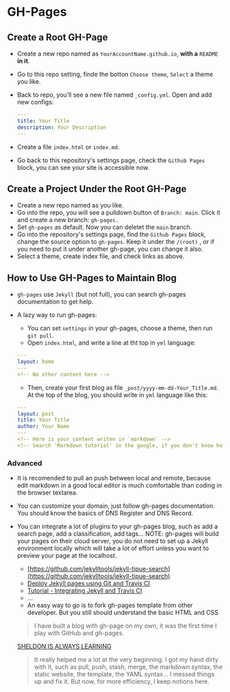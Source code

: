 # GH-Pages

## Create a Root GH-Page

- Create a new repo named as `YourAccountName.github.io`, **with a** `README` **in it**.
- Go to this repo setting, finde the botton `Choose theme`, `Select` a theme you like.
- Back to repo, you’ll see a new file named `_config.yml`. Open and add new configs:

  ```yaml
  ---
  title: Your Title
  description: Your Description
  ---

  ```

- Create a file `index.html` or `index.md`.
- Go back to this repository's settings page, check the `Github Pages` block, you can see your site is accessible now.

## Create a Project Under the Root GH-Page

- Create a new repo named as you like.
- Go into the repo, you will see a pulldown button of `Branch: main`. Click it and create a new branch: `gh-pages.`
- Set `gh-pages` as default. Now you can deletet the `main` branch.
- Go into the repository's settings page, find the `Github Pages` block, change the source option to `gh-pages`. Keep it under the `/(root)` , or if you need to put it under another gh-page, you can change it also.
- Select a theme, create index file, and check links as above.

## How to Use GH-Pages to Maintain Blog

- `gh-pages` use `Jekyll` (but not full), you can search gh-pages documentation to get help.
- A lazy way to run gh-pages:

  - You can set `settings` in your gh-pages, choose a theme, then run `git pull`.
  - Open `index.html`, and write a line at tht top in `yml` language:

  ```yaml
  ---
  layout: home
  ---
  <!-- No other content here -->
  ```

  - Then, create your first blog as file `_post/yyyy-mm-dd-Your_Title.md`. At the top of the blog, you should write in `yml` language like this:

  ```yaml
  ---
  layout: post
  title: Your Title
  author: Your Name
  ---
  <!-- Here is your content writen in `markdown` -->
  <!-- Search 'Markdown tutorial' in the google, if you don't know how to write markdown -->
  ```

### Advanced

- It is recomended to pull an push between local and remote, because edit markdown in a good local editor is much comfortable than coding in the browser textarea.
- You can customize your domain, just follow gh-pages documentation. You should know the basics of DNS Register and DNS Record.
- You can integrate a lot of plugins to your gh-pages blog, such as add a search page, add a classification, add tags... NOTE: gh-pages will build your pages on their cloud server, you do not need to set up a Jekyll environment locally which will take a lot of effort unless you want to preview your page at the localhost.

  - [https://github.com/jekylltools/jekyll-tipue-search](https://github.com/jekylltools/jekyll-tipue-search)
  - [Deploy Jekyll pages using Git and Travis CI](https://github.com/felixrieseberg/travis-jekyll-git)
  - [Tutorial - Integrating Jekyll and Travis CI](https://tonyzhangnd.github.io/2018/06/Integrating-Jekyll-and-Travis-CI.html)
  - ...
  - An easy way to go is to fork gh-pages template from other developer. But you still should understand the basic HTML and CSS

  > I have built a blog with gh-page on my own, it was the first time I play with GitHub and gh-pages.

  [SHELDON IS ALWAYS LEARNING](https://sheldonldev.github.io/)

  > It really helped me a lot at the very beginning. I got my hand dirty with it, such as pull, push, stash, merge, the markdown syntax, the static website, the template, the YAML syntax... I messed things up and fix it. But now, for more efficiency, I keep notions here.
